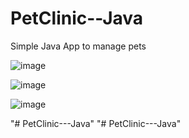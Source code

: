 # PetClinic--Java 
Simple Java App to manage pets

![image](https://user-images.githubusercontent.com/28666727/164376958-c4ef5591-c6ba-4a18-8c40-2909eaeb99e2.png)

![image](https://user-images.githubusercontent.com/28666727/164377146-76b2c241-adf1-4053-a6d2-ef250e694efd.png)

![image](https://user-images.githubusercontent.com/28666727/164377073-ce28586b-4677-4064-92fc-2dd1ca49858d.png)

"# PetClinic---Java" 
"# PetClinic---Java" 
